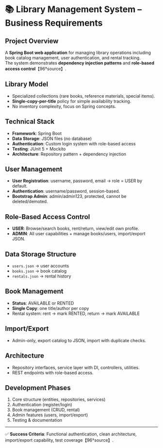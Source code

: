 # 📚 Library Management System – Business Requirements

## Project Overview
A **Spring Boot web application** for managing library operations including book catalog management, user authentication, and rental tracking.  
The system demonstrates **dependency injection patterns** and **role-based access control**【96†source】.

## Library Model
- Specialized collections (rare books, reference materials, special items).  
- **Single-copy-per-title** policy for simple availability tracking.  
- No inventory complexity, focus on Spring concepts.

## Technical Stack
- **Framework**: Spring Boot  
- **Data Storage**: JSON files (no database)  
- **Authentication**: Custom login system with role-based access  
- **Testing**: JUnit 5 + Mockito  
- **Architecture**: Repository pattern + dependency injection

## User Management
- **User Registration**: username, password, email → role = USER by default.  
- **Authentication**: username/password, session-based.  
- **Bootstrap Admin**: admin/admin123, protected, cannot be deleted/demoted.

## Role-Based Access Control
- **USER**: Browse/search books, rent/return, view/edit own profile.  
- **ADMIN**: All user capabilities + manage books/users, import/export JSON.

## Data Storage Structure
- `users.json` → user accounts  
- `books.json` → book catalog  
- `rentals.json` → rental history

## Book Management
- **Status**: AVAILABLE or RENTED  
- **Single Copy**: one title/author per copy  
- Rental system: rent → mark RENTED, return → mark AVAILABLE

## Import/Export
- Admin-only, export catalog to JSON, import with duplicate checks.  

## Architecture
- Repository interfaces, service layer with DI, controllers, utilities.  
- REST endpoints with role-based access.

## Development Phases
1. Core structure (entities, repositories, services)  
2. Authentication (register/login)  
3. Book management (CRUD, rental)  
4. Admin features (users, import/export)  
5. Testing & documentation

---
✅ **Success Criteria**: Functional authentication, clean architecture, import/export capability, test coverage【96†source】.
